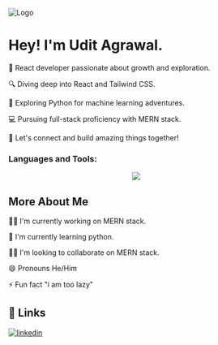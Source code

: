 
![Logo](https://cdna.artstation.com/p/assets/images/images/028/102/058/original/pixel-jeff-matrix-s.gif?1593487263)


# Hey! I'm Udit Agrawal.

🚀 React developer passionate about growth and exploration.

🔍 Diving deep into React and Tailwind CSS.

🐍 Exploring Python for machine learning adventures.

💻 Pursuing full-stack proficiency with MERN stack.

👥 Let's connect and build amazing things together!


<h3 align="left">Languages and Tools:</h3>
<p align="center">
  <a href="https://skillicons.dev">
   <img src="https://skillicons.dev/icons?i=express,react,nodejs,mongodb,tailwindcss,html,css,bootstrap,c,java,python,javascript&perline=6" />
  </a>
</p>



## More About Me
👩‍💻 I'm currently working on MERN stack.

🧠 I'm currently learning python.

👯‍♀️ I'm looking to collaborate on MERN stack.

😄 Pronouns He/Him

⚡️ Fun fact "i am too lazy" 


## 🔗 Links
[![linkedin](https://img.shields.io/badge/linkedin-0A66C2?style=for-the-badge&logo=linkedin&logoColor=white)](https://www.linkedin.com/in/udit-agrawal-141292276/)


